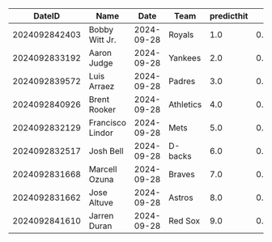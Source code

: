 DateID         |  Name              |  Date        |  Team       |  predicthit  |  predicthitproba     |  hitbool  |  Last7DaysAVG  |  Last15DaysAVG  |  Last30DaysAVG
---------------|--------------------|--------------|-------------|--------------|----------------------|-----------|----------------|-----------------|---------------
2024092842403  |  Bobby Witt Jr.    |  2024-09-28  |  Royals     |  1.0         |  0.6847904119476744  |  False    |  0.286         |  0.326          |  0.255
2024092833192  |  Aaron Judge       |  2024-09-28  |  Yankees    |  2.0         |  0.644589175102134   |  False    |  0.533         |  0.405          |  0.279
2024092839572  |  Luis Arraez       |  2024-09-28  |  Padres     |  3.0         |  0.6253388312711252  |  False    |  0.217         |  0.275          |  0.337
2024092840926  |  Brent Rooker      |  2024-09-28  |  Athletics  |  4.0         |  0.6249526139297386  |  False    |  0.167         |  0.269          |  0.336
2024092832129  |  Francisco Lindor  |  2024-09-28  |  Mets       |  5.0         |  0.6235709781575368  |  False    |  0.5           |  0.556          |  0.3
2024092832517  |  Josh Bell         |  2024-09-28  |  D-backs    |  6.0         |  0.6185207981124072  |  False    |  0.333         |  0.5            |  0.314
2024092831668  |  Marcell Ozuna     |  2024-09-28  |  Braves     |  7.0         |  0.6184380957287638  |  False    |  0.333         |  0.372          |  0.304
2024092831662  |  Jose Altuve       |  2024-09-28  |  Astros     |  8.0         |  0.616363954705323   |  False    |  0.238         |  0.212          |  0.273
2024092841610  |  Jarren Duran      |  2024-09-28  |  Red Sox    |  9.0         |  0.6158940503789431  |  False    |  0.308         |  0.296          |  0.246
